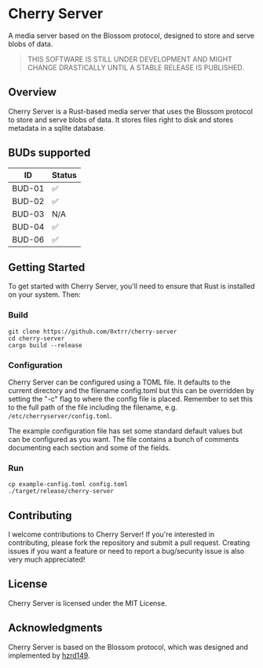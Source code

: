 # Cherry Server

A media server based on the Blossom protocol, designed to store and serve blobs of data.

> THIS SOFTWARE IS STILL UNDER DEVELOPMENT AND MIGHT CHANGE DRASTICALLY UNTIL A STABLE RELEASE IS PUBLISHED.

## Overview

Cherry Server is a Rust-based media server that uses the Blossom protocol to store and serve blobs of data. 
It stores files right to disk and stores metadata in a sqlite database.

## BUDs supported

| ID     | Status |
|--------|--------|
| BUD-01 | ✅      |
| BUD-02 | ✅      |
| BUD-03 | N/A    |
| BUD-04 | ✅      |
| BUD-06 | ✅      |


## Getting Started

To get started with Cherry Server, you'll need to ensure that Rust is installed on your system. Then:

### Build
```
git clone https://github.com/0xtrr/cherry-server
cd cherry-server
cargo build --release
```

### Configuration

Cherry Server can be configured using a TOML file. It defaults to the current directory and the filename config.toml
but this can be overridden by setting the "-c" flag to where the config file is placed. Remember to set this 
to the full path of the file including the filename, e.g. `/etc/cherryserver/config.toml`.

The example configuration file has set some standard default values but can be configured as you want. The file contains
a bunch of comments documenting each section and some of the fields.

### Run

```
cp example-config.toml config.toml
./target/release/cherry-server
```

## Contributing

I welcome contributions to Cherry Server! If you're interested in contributing, please fork the repository and submit a
pull request. Creating issues if you want a feature or need to report a bug/security issue is also very much appreciated!

## License

Cherry Server is licensed under the MIT License.

## Acknowledgments

Cherry Server is based on the Blossom protocol, which was designed and implemented by [hzrd149](https://github.com/hzrd149).
